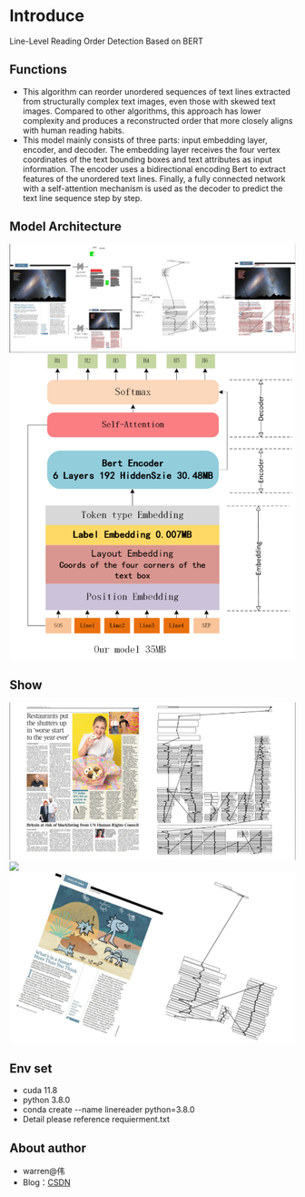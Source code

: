# Introduce
Line-Level Reading Order Detection Based on BERT

## Functions
* This algorithm can reorder unordered sequences of text lines extracted from structurally complex text images, even those with skewed text images. Compared to other algorithms, this approach has lower complexity and produces a reconstructed order that more closely aligns with human reading habits.
* This model mainly consists of three parts: input embedding layer, encoder, and decoder. The embedding layer receives the four vertex coordinates of the text bounding boxes and text attributes as input information. The encoder uses a bidirectional encoding Bert to extract features of the unordered text lines. Finally, a fully connected network with a self-attention mechanism is used as the decoder to predict the text line sequence step by step.

## Model Architecture
![](./images/1.png)
![](./images/2.png)
## Show
![](./images/3.png)
![](./images/4.png)
![](./images/5.png)
## Env set
* cuda               11.8
* python             3.8.0
* conda create --name linereader python=3.8.0
* Detail please reference requierment.txt

## About author
* warren@伟
* Blog：[CSDN](https://blog.csdn.net/warren103098?type=blog)
